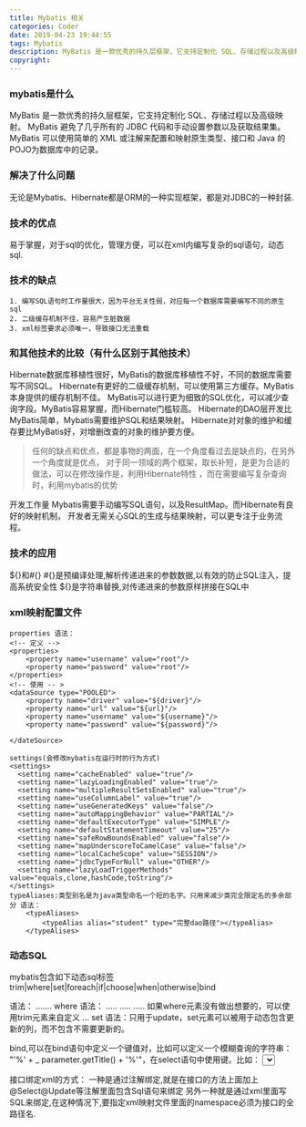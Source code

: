 ```yaml
---
title: Mybatis 相关
categories: Coder
date: 2019-04-23 19:44:55
tags: Mybatis
description: MyBatis 是一款优秀的持久层框架，它支持定制化 SQL、存储过程以及高级映射
copyright:
---
```


### mybatis是什么
MyBatis 是一款优秀的持久层框架，它支持定制化 SQL、存储过程以及高级映射。
MyBatis 避免了几乎所有的 JDBC 代码和手动设置参数以及获取结果集。
MyBatis 可以使用简单的 XML 或注解来配置和映射原生类型、接口和 Java 的
POJO为数据库中的记录。  

<!-- more -->

### 解决了什么问题
无论是Mybatis、Hibernate都是ORM的一种实现框架，都是对JDBC的一种封装.

### 技术的优点
易于掌握，对于sql的优化，管理方便，可以在xml内编写复杂的sql语句，动态sql.
### 技术的缺点
	1. 编写SQL语句时工作量很大，因为平台无关性弱，对应每一个数据库需要编写不同的原生sql
	2. 二级缓存机制不佳，容易产生脏数据
	3. xml标签要求必须唯一，导致接口无法重载
### 和其他技术的比较（有什么区别于其他技术）

Hibernate数据库移植性很好，MyBatis的数据库移植性不好，不同的数据库需要写不同SQL。
Hibernate有更好的二级缓存机制，可以使用第三方缓存。MyBatis本身提供的缓存机制不佳。
MyBatis可以进行更为细致的SQL优化，可以减少查询字段。MyBatis容易掌握，而Hibernate门槛较高。
Hibernate的DAO层开发比MyBatis简单，Mybatis需要维护SQL和结果映射。
Hibernate对对象的维护和缓存要比MyBatis好，对增删改查的对象的维护要方便。

> 任何的缺点和优点，都是事物的两面，在一个角度看过去是缺点的，在另外一个角度就是优点，
对于同一领域的两个框架，取长补短，是更为合适的做法，可以在修改操作是，利用Hibernate特性
，而在需要编写复杂查询时，利用mybatis的优势

开发工作量
Mybatis需要手动编写SQL语句，以及ResultMap。而Hibernate有良好的映射机制，
开发者无需关心SQL的生成与结果映射，可以更专注于业务流程。

### 技术的应用
${}和#{}
  #{}是预编译处理,解析传递进来的参数数据,以有效的防止SQL注入，提高系统安全性
  ${}是字符串替换,对传递进来的参数原样拼接在SQL中

### xml映射配置文件
    properties 语法：
    <!-- 定义 -->
    <properties>
        <property name="username" value="root"/>
        <property name="password" value="root"/>
    </properties>
    <!-- 使用 -- >
    <dataSource type="POOLED">
        <property name="driver" value="${driver}"/>
        <property name="url" value="${url}"/>
        <property name="username" value="${username}"/>
        <property name="password" value="${password}"/>

    </dateSource>

    settings(会修改mybatis在运行时的行为方式)
    <settings>
      <setting name="cacheEnabled" value="true"/>
      <setting name="lazyLoadingEnabled" value="true"/>
      <setting name="multipleResultSetsEnabled" value="true"/>
      <setting name="useColumnLabel" value="true"/>
      <setting name="useGeneratedKeys" value="false"/>
      <setting name="autoMappingBehavior" value="PARTIAL"/>
      <setting name="defaultExecutorType" value="SIMPLE"/>
      <setting name="defaultStatementTimeout" value="25"/>
      <setting name="safeRowBoundsEnabled" value="false"/>
      <setting name="mapUnderscoreToCamelCase" value="false"/>
      <setting name="localCacheScope" value="SESSION"/>
      <setting name="jdbcTypeForNull" value="OTHER"/>
      <setting name="lazyLoadTriggerMethods" value="equals,clone,hashCode,toString"/>
    </settings>
    typeAliases:类型别名是为java类型命名一个短的名字。只用来减少类完全限定名的多余部分 语法：
        <typeAliases>
            <typeAlias alias="student" type="完整dao路径"></typeAlias>
        </typeAlises>  
### 动态SQL
mybatis包含如下动态sql标签
trim|where|set|foreach|if|choose|when|otherwise|bind

语法：
<choose>
    <when>.......</when>
    <otherwise></otherwise>
</choose>
where
语法：
<where>
    <if>.....</if>
    <if>.....</if>
    <if>.....</if>
</where>
如果where元素没有做出想要的，可以使用trim元素来自定义
<trim prefix="WHERE" prefixOverrides="AND | ON">...</trim>
set
语法：只用于update，set元素可以被用于动态包含更新的列，而不包含不需要更新的。
<set>
    <if test=""></if>
    <if test=""></if>
    <if test=""></if>
</set>

bind,可以在bind语句中定义一个键值对，比如可以定义一个模糊查询的字符串：
"'%' + _ parameter.getTitle() + '%'"，在select语句中使用键。比如：
<select id="selectBlogsLike" parameterType="Blog" resultType="Blog">
  <bind name="pattern" value="'%' + _ parameter.getTitle() + '%'" />
  SELECT * FROM BLOG
  WHERE title LIKE #{pattern}
</select>

接口绑定xml的方式：
一种是通过注解绑定,就是在接口的方法上面加上@Select@Update等注解里面包含Sql语句来绑定
另外一种就是通过xml里面写SQL来绑定,在这种情况下,要指定xml映射文件里面的namespace必须为接口的全路径名.
